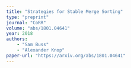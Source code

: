 ```yaml
---
title: "Strategies for Stable Merge Sorting"
type: "preprint"
journal: "CoRR"
volume: "abs/1801.04641"
year: 2018
authors:
    - "Sam Buss"
    - "Alexander Knop"
paper-url: "https://arxiv.org/abs/1801.04641"
---
```

